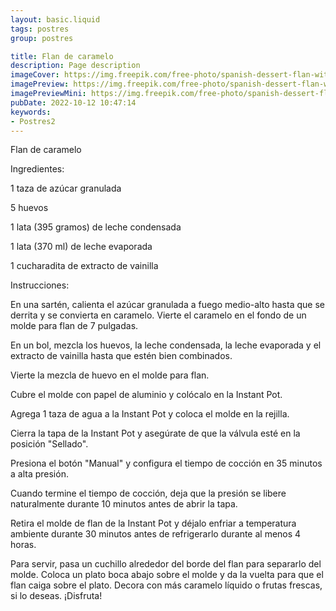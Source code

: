 ```yaml
---
layout: basic.liquid
tags: postres
group: postres

title: Flan de caramelo 
description: Page description
imageCover: https://img.freepik.com/free-photo/spanish-dessert-flan-with-sauce-served-plate-closeup_1220-6710.jpg?w=740&t=st=1677193650~exp=1677194250~hmac=a058d5fa58859be21f8ed542a6ad91d6ff83b92d6847b96e3be5951500975e5e
imagePreview: https://img.freepik.com/free-photo/spanish-dessert-flan-with-sauce-served-plate-closeup_1220-6710.jpg?w=740&t=st=1677193650~exp=1677194250~hmac=a058d5fa58859be21f8ed542a6ad91d6ff83b92d6847b96e3be5951500975e5e
imagePreviewMini: https://img.freepik.com/free-photo/spanish-dessert-flan-with-sauce-served-plate-closeup_1220-6710.jpg?w=740&t=st=1677193650~exp=1677194250~hmac=a058d5fa58859be21f8ed542a6ad91d6ff83b92d6847b96e3be5951500975e5e
pubDate: 2022-10-12 10:47:14
keywords:
- Postres2
---
```


Flan de caramelo 

Ingredientes:

1 taza de azúcar granulada

5 huevos

1 lata (395 gramos) de leche condensada

1 lata (370 ml) de leche evaporada

1 cucharadita de extracto de vainilla

Instrucciones:

En una sartén, calienta el azúcar granulada a fuego medio-alto hasta que se derrita y se convierta en caramelo. Vierte el caramelo en el fondo de un molde para flan de 7 pulgadas.

En un bol, mezcla los huevos, la leche condensada, la leche evaporada y el extracto de vainilla hasta que estén bien combinados.

Vierte la mezcla de huevo en el molde para flan.

Cubre el molde con papel de aluminio y colócalo en la Instant Pot.

Agrega 1 taza de agua a la Instant Pot y coloca el molde en la rejilla.

Cierra la tapa de la Instant Pot y asegúrate de que la válvula esté en la posición "Sellado".

Presiona el botón "Manual" y configura el tiempo de cocción en 35 minutos a alta presión.

Cuando termine el tiempo de cocción, deja que la presión se libere naturalmente durante 10 minutos antes de abrir la tapa.


Retira el molde de flan de la Instant Pot y déjalo enfriar a temperatura ambiente durante 30 minutos antes de refrigerarlo durante al menos 4 horas.

Para servir, pasa un cuchillo alrededor del borde del flan para separarlo del molde. Coloca un plato boca abajo sobre el molde y da la vuelta para que el flan caiga sobre el plato. Decora con más caramelo líquido o frutas frescas, si lo deseas. ¡Disfruta!



